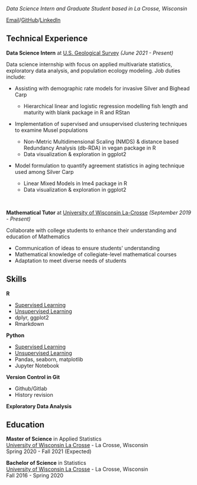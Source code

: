 _Data Science Intern and Graduate Student based in La Crosse, Wisconsin_

[Email](mailto:oliver.john@uwlax.edu)/[GitHub](https://github.com/oliverjohnw)/[LinkedIn](https://www.linkedin.com/in/john-oliver-76508519a/)

## Technical Experience

**Data Science Intern** at [U.S. Geological Survey](https://www.usgs.gov/) _(June 2021 - Present)_ <br>

Data science internship with focus on applied multivariate statistics, exploratory data analysis, and population ecology modeling. Job duties include:
 -  Assisting with demographic rate models for invasive Silver and Bighead Carp
     - Hierarchical linear and logistic regression modelling fish length and maturity with blank package in R and RStan

 -  Implementation of supervised and unsupervised clustering techniques to examine Musel populations
     - Non-Metric Multidimensional Scaling (NMDS) & distance based Redundancy Analysis (db-RDA) in vegan package in R
     - Data visualization & exploration in ggplot2

 -  Model formulation to quantify agreement statistics in aging technique used among Silver Carp
     - Linear Mixed Models in lme4 package in R
     - Data visualization & exploration in ggplot2
 <br> 
 
**Mathematical Tutor** at [University of Wisconsin La-Crosse](https:https://www.uwlax.edu/) _(September 2019 - Present)_<br>

Collaborate with college students to enhance their understanding and education of Mathematics
 - Communication of ideas to ensure students' understanding
 - Mathematical knowledge of collegiate-level mathematical courses
 - Adaptation to meet diverse needs of students

## Skills

**R**
 - [Supervised Learning](https://github.com/oliverjohnw/supervised-learning)
 - [Unsupervised Learning](https://github.com/oliverjohnw/unsupervised-learning)
 - dplyr, ggplot2
 - Rmarkdown
 

**Python**
 - [Supervised Learning](https://github.com/oliverjohnw/supervised-learning)
 - [Unsupervised Learning](https://github.com/oliverjohnw/unsupervised-learning)
 - Pandas, seaborn, matplotlib
 - Jupyter Notebook

**Version Control in Git**
 - Github/Gitlab
 - History revision

**Exploratory Data Analysis**


## Education

**Master of Science**  in Applied Statistics <br>
[University of Wisconsin La Crosse](https://www.uwlax.edu/grad/statistics/) - La Crosse, Wisconsin <br>
Spring 2020 - Fall 2021 (Expected)

**Bachelor of Science**  in Statistics <br>
[University of Wisconsin La Crosse](http://catalog.uwlax.edu/undergraduate/mathematics/statistics-bs/)  - La Crosse, Wisconsin <br>
Fall 2016 - Spring 2020 

